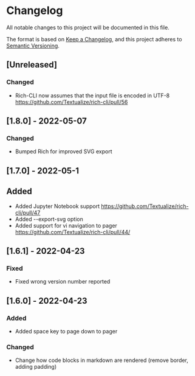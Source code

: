# Changelog

All notable changes to this project will be documented in this file.

The format is based on [Keep a Changelog](https://keepachangelog.com/en/1.0.0/),
and this project adheres to [Semantic Versioning](https://semver.org/spec/v2.0.0.html).

## [Unreleased]

### Changed

- Rich-CLI now assumes that the input file is encoded in UTF-8 https://github.com/Textualize/rich-cli/pull/56

## [1.8.0] - 2022-05-07

### Changed

- Bumped Rich for improved SVG export

## [1.7.0] - 2022-05-1

## Added

- Added Jupyter Notebook support https://github.com/Textualize/rich-cli/pull/47
- Added --export-svg option
- Added support for vi navigation to pager https://github.com/Textualize/rich-cli/pull/44/

## [1.6.1] - 2022-04-23

### Fixed

- Fixed wrong version number reported

## [1.6.0] - 2022-04-23

### Added

- Added space key to page down to pager

### Changed

- Change how code blocks in markdown are rendered (remove border, adding padding)
